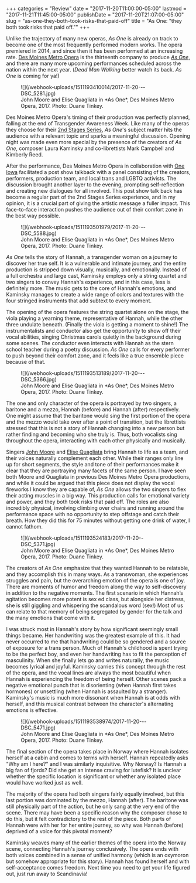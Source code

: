 +++
categories = "Review"
date = "2017-11-20T11:00:00-05:00"
lastmod = "2017-11-21T11:45:00-05:00"
publishDate = "2017-11-20T21:07:00-05:00"
slug = "as-one-they-both-took-risks-that-paid-off"
title = "As One: &quot;they both took risks that paid off.&quot;"
+++

Unlike the trajectory of many new operas, *As One* is already on track to become one of the most frequently performed modern works. The opera premiered in 2014, and since then it has been performed at an increasing rate. [Des Moines Metro Opera](/scene/companies/des-moines-metro-opera/) is the thirteenth company to produce [*As One*](http://desmoinesmetroopera.org/education-and-community/second-stages-series), and there are many more upcoming performances scheduled across the nation within the next year. (*Dead Man Walking* better watch its back. *As One* is coming for ya!)

<figure data-type="image">
![](/webhook-uploads/1511193410014/2017-11-20---DSC_5281.jpg)
<figcaption>John Moore and Elise Quagliata in *As One*, Des Moines Metro Opera, 2017. Photo: Duane Tinkey.</figcaption>
</figure>

Des Moines Metro Opera's timing of their production was perfectly planned, falling at the end of Transgender Awareness Week. Like many of the operas they choose for their [2nd Stages Series](http://desmoinesmetroopera.org/education-and-community/second-stages-series), *As One*'s subject matter hits the audience with a relevant topic and sparks a meaningful discussion. Opening night was made even more special by the presence of the creators of *As One*, composer Laura Kaminsky and co-librettists Mark Campbell and Kimberly Reed. 

After the performance, Des Moines Metro Opera in collaboration with [One Iowa](https://oneiowa.org/) facilitated a post show talkback with a panel consisting of the creators, performers, production team, and local trans and LGBTQ activists. The discussion brought another layer to the evening, prompting self-reflection and creating new dialogues for all involved. This post show talk back has become a regular part of the 2nd Stages Series experience, and in my opinion, it is a crucial part of giving the artistic message a fuller impact. This face-to-face interaction pushes the audience out of their comfort zone in the best way possible.

<figure data-type="image">
![](/webhook-uploads/1511193501979/2017-11-20---DSC_5588.jpg)
<figcaption>John Moore and Elise Quagliata in *As One*, Des Moines Metro Opera, 2017. Photo: Duane Tinkey.</figcaption>
</figure>

*As One* tells the story of Hannah, a transgender woman on a journey to discover her true self. It is a vulnerable and intimate journey, and the entire production is stripped down visually, musically, and emotionally. Instead of a full orchestra and large cast, Kaminsky employs only a string quartet and two singers to convey Hannah's experience, and in this case, less is definitely more. The music gets to the core of Hannah's emotions, and Kaminsky manages to create a wide range of colors and textures with the four stringed instruments that add subtext to every moment. 

The opening of the opera features the string quartet alone on the stage, the viola playing a yearning theme, representative of Hannah, while the other three undulate beneath. (Finally the viola is getting a moment to shine!) The instrumentalists and conductor also get the opportunity to show off their vocal abilities, singing Christmas carols quietly in the background during some scenes. The conductor even interacts with Hannah as the stern school teacher during a poetry discussion. *As One* calls for every performer to push beyond their comfort zone, and it feels like a true ensemble piece because of that.

<figure data-type="image">
![](/webhook-uploads/1511193513189/2017-11-20---DSC_5366.jpg)
<figcaption>John Moore and Elise Quagliata in *As One*, Des Moines Metro Opera, 2017. Photo: Duane Tinkey.</figcaption>
</figure>

The one and only character of the opera is portrayed by two singers, a baritone and a mezzo, Hannah (before) and Hannah (after) respectively. One might assume that the baritone would sing the first portion of the opera and the mezzo would take over after a point of transition, but the librettists stressed that this is not a story of Hannah changing into a new person but rather finding and becoming who she truly is. Thus, both vocalists sing throughout the opera, interacting with each other physically and musically. 

Singers [John Moore](/scene/people/john-moore/) and [Elise Quagliata](/scene/people/elise-quagliata/) bring Hannah to life as a team, and their voices naturally complement each other. While their ranges only line up for short segments, the style and tone of their performances make it clear that they are portraying many facets of the same person. I have seen both Moore and Quagliata in previous Des Moines Metro Opera productions, and while it could be argued that this piece does not display the vocal fireworks I know they are capable of, *As One* allows the two singers to flex their acting muscles in a big way. This production calls for emotional variety and power, and they both took risks that paid off. The roles are also incredibly physical, involving climbing over chairs and running around the performance space with no opportunity to step offstage and catch their breath. How they did this for 75 minutes without getting one drink of water, I cannot fathom.

<figure data-type="image">
![](/webhook-uploads/1511193524183/2017-11-20--DSC_5371.jpg)
<figcaption>John Moore and Elise Quagliata in *As One*, Des Moines Metro Opera, 2017. Photo: Duane Tinkey.</figcaption>
</figure>

The creators of *As One* emphasize that they wanted Hannah to be relatable, and they accomplish this in many ways. As a transwoman, she experiences struggles and pain, but the overarching emotion of the opera is one of joy. There are moments of humor and freedom along the way to self-discovery in addition to the negative moments. The first scenario in which Hannah’s agitation becomes more potent is sex ed class, but alongside her distress, she is still giggling and whispering the scandalous word (sex!) Most of us can relate to that memory of being segregated by gender for the talk and the many emotions that come with it. 

I was struck most in Hannah's story by how significant seemingly small things became. Her handwriting was the greatest example of this. It had never occurred to me that handwriting could be so gendered and a source of exposure for a trans person. Much of Hannah's childhood is spent trying to be the perfect boy, and even her handwriting has to fit the perception of masculinity. When she finally lets go and writes naturally, the music becomes lyrical and joyful. Kaminsky carries this concept through the rest of the opera, and the vocal lines are always the most beautiful when Hannah is experiencing the freedom of being herself. Other scenes pack a negative emotional punch that is disorienting (when Hannah first takes hormones) or unsettling (when Hannah is assaulted by a stranger). Kaminsky's music is much more dissonant when Hannah is at odds with herself, and this musical contrast between the character's alternating emotions is effective.

<figure data-type="image">
![](/webhook-uploads/1511193538974/2017-11-20---DSC_5471.jpg)
<figcaption>John Moore and Elise Quagliata in *As One*, Des Moines Metro Opera, 2017. Photo: Duane Tinkey.</figcaption>
</figure>

The final section of the opera takes place in Norway where Hannah isolates herself at a cabin and comes to terms with herself. Hannah repeatedly asks "Why am I here?" and I was similarly inquisitive. Why Norway? Is Hannah a big fan of fjords? Did she get an intense craving for lutefisk? It is unclear whether the specific location is significant or whether any isolated place would have worked just as well. 

The majority of the opera had both singers fairly equally involved, but this last portion was dominated by the mezzo, Hannah (after). The baritone was still physically part of the action, but he only sang at the very end of the scene. There may have been a specific reason why the composer chose to do this, but it felt contradictory to the rest of the piece. Both parts of Hannah were with her for her entire journey, so why was Hannah (before) deprived of a voice for this pivotal moment?

Kaminsky weaves many of the earlier themes of the opera into the Norway scene, connecting Hannah's journey conclusively. The opera ends with both voices combined in a sense of unified harmony (which is an oxymoron but somehow appropriate for this story). Hannah has found herself and with self-acceptance comes freedom. Next time you need to get your life figured out, just run away to Scandinavia!
